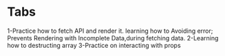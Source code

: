 # Tabs
1-Practice how to fetch API and render it.
  learning how to Avoiding error; Prevents Rendering with Incomplete Data,during fetching data.
2-Learning how to destructing array
3-Practice on interacting with props
  
